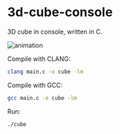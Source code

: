 # 3d-cube-console
3D cube in console, written in C.

![animation](cube.gif)

Compile with CLANG:
```bash
clang main.c -o cube -lm
```

Compile with GCC:
```bash
gcc main.c -o cube -lm
```

Run:
```bash
./cube
```

